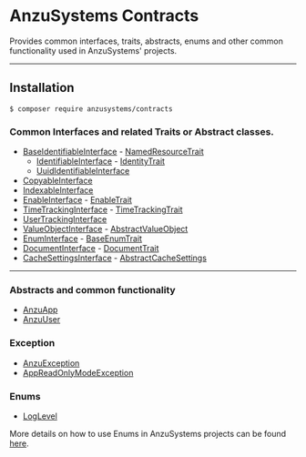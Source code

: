AnzuSystems Contracts
============

Provides common interfaces, traits, abstracts, enums and other common functionality used in AnzuSystems' projects.

---

## Installation

```console
$ composer require anzusystems/contracts
```

### Common Interfaces and related Traits or Abstract classes.

* [BaseIdentifiableInterface](src/Entity/Interfaces/BaseIdentifiableInterface.php) - [NamedResourceTrait](src/Entity/Traits/NamedResourceTrait.php)
    * [IdentifiableInterface](src/Entity/Interfaces/IdentifiableInterface.php) - [IdentityTrait](src/Entity/Traits/IdentityTrait.php)
    * [UuidIdentifiableInterface](src/Entity/Interfaces/UuidIdentifiableInterface.php)
* [CopyableInterface](src/Entity/Interfaces/CopyableInterface.php)
* [IndexableInterface](src/Entity/Interfaces/IndexableInterface.php)
* [EnableInterface](src/Entity/Interfaces/EnableInterface.php) - [EnableTrait](src/Entity/Traits/EnableTrait.php)
* [TimeTrackingInterface](src/Entity/Interfaces/TimeTrackingInterface.php) - [TimeTrackingTrait](src/Entity/Traits/TimeTrackingTrait.php)
* [UserTrackingInterface](src/Entity/Interfaces/UserTrackingInterface.php)
* [ValueObjectInterface](src/Model/ValueObject/ValueObjectInterface.php) - [AbstractValueObject](src/Model/ValueObject/AbstractValueObject.php)
* [EnumInterface](src/Model/Enum/EnumInterface.php) - [BaseEnumTrait](src/Model/Enum/BaseEnumTrait.php)
* [DocumentInterface](src/Document/Interfaces/DocumentInterface.php) - [DocumentTrait](src/Document/Traits/DocumentTrait.php)
* [CacheSettingsInterface](src/Response/Cache/CacheSettingsInterface.php) - [AbstractCacheSettings](src/Response/Cache/AbstractCacheSettings.php)
---

### Abstracts and common functionality

* [AnzuApp](src/AnzuApp.php)
* [AnzuUser](src/Entity/AnzuUser.php)

### Exception

* [AnzuException](src/Exception/AnzuException.php)
* [AppReadOnlyModeException](src/Exception/AppReadOnlyModeException.php)

### Enums

* [LogLevel](src/Model/Enum/LogLevel.php)

More details on how to use Enums in AnzuSystems projects can be found [here](src/Resources/doc/enums.md).
